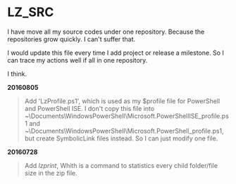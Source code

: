 # LZ_SRC
I have move all my source codes under one repository. Because the repositories grow quickly. I can't suffer that.  

I would update this file every time I add project or release a milestone. So I can trace my actions well if all in one repository.

I think. 

**20160805**
> Add 'LzProfile.ps1', which is used as my $profile file for PowerShell and PowerShell ISE. I don't copy this file into ~\Documents\WindowsPowerShell\Microsoft.PowerShellISE_profile.ps1 and ~\Documents\WindowsPowerShell\Microsoft.PowerShell_profile.ps1, but create SymbolicLink files instead. So I can just modify one file.

**20160728**  
> Add *lzprint*, Whith is a command to statistics every child folder/file size in the zip file.
